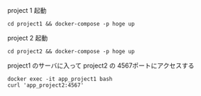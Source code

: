 project 1 起動
```
cd project1 && docker-compose -p hoge up

```

project 2 起動
```
cd project2 && docker-compose -p hoge up

```


project1 のサーバに入って project2 の 4567ポートにアクセスする

```
docker exec -it app_project1 bash
curl 'app_project2:4567'
```